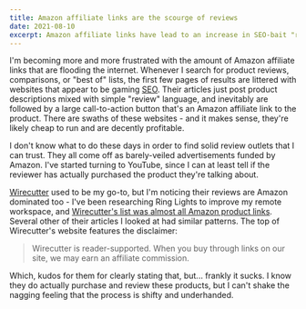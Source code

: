 ```yaml
---
title: Amazon affiliate links are the scourge of reviews
date: 2021-08-10
excerpt: Amazon affiliate links have lead to an increase in SEO-bait "review lists" that just regurgitate the top ten products
---
```


I'm becoming more and more frustrated with the amount of Amazon affiliate links that are flooding the internet. Whenever I search for product reviews, comparisons, or "best of" lists, the first few pages of results are littered with websites that appear to be gaming [SEO](https://en.wikipedia.org/wiki/Search_engine_optimization). Their articles just post product descriptions mixed with simple "review" language, and inevitably are followed by a large call-to-action button that's an Amazon affiliate link to the product. There are swaths of these websites - and it makes sense, they're likely cheap to run and are decently profitable.

I don't know what to do these days in order to find solid review outlets that I can trust. They all come off as barely-veiled advertisements funded by Amazon. I've started turning to YouTube, since I can at least tell if the reviewer has actually purchased the product they're talking about.

[Wirecutter](https://www.nytimes.com/wirecutter/) used to be my go-to, but I'm noticing their reviews are Amazon dominated too - I've been researching Ring Lights to improve my remote workspace, and [Wirecutter's list was almost all Amazon product links](https://www.nytimes.com/wirecutter/reviews/best-ring-lights/#how-we-picked). Several other of their articles I looked at had similar patterns. The top of Wirecutter's website features the disclaimer:

> Wirecutter is reader-supported. When you buy through links on our site, we may earn an affiliate commission.

Which, kudos for them for clearly stating that, but... frankly it sucks. I know they do actually purchase and review these products, but I can't shake the nagging feeling that the process is shifty and underhanded.

